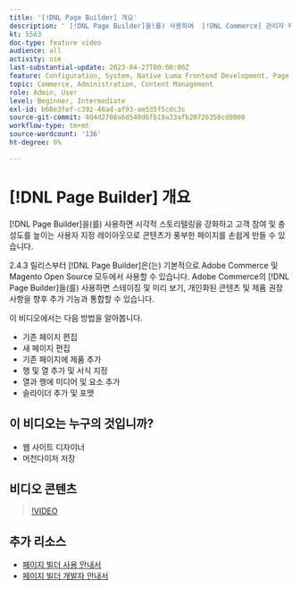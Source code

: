 ```yaml
---
title: '[!DNL Page Builder] 개요'
description: ' [!DNL Page Builder]을(를) 사용하여  [!DNL Commerce] 관리자 페이지에서 페이지를 저장하는 방법에 대해 알아봅니다.'
kt: 5563
doc-type: feature video
audience: all
activity: use
last-substantial-update: 2023-04-27T00:00:00Z
feature: Configuration, System, Native Luma Frontend Development, Page Content
topic: Commerce, Administration, Content Management
role: Admin, User
level: Beginner, Intermediate
exl-id: b68e3fef-c392-48ad-af93-ae535f5cdc3c
source-git-commit: 404d2708a6d540d6fb19a33afb20726356cd8000
workflow-type: tm+mt
source-wordcount: '136'
ht-degree: 0%

---
```


# [!DNL Page Builder] 개요

[!DNL Page Builder]을(를) 사용하면 시각적 스토리텔링을 강화하고 고객 참여 및 충성도를 높이는 사용자 지정 레이아웃으로 콘텐츠가 풍부한 페이지를 손쉽게 만들 수 있습니다.

2.4.3 릴리스부터 [!DNL Page Builder]은(는) 기본적으로 Adobe Commerce 및 Magento Open Source 모두에서 사용할 수 있습니다. Adobe Commerce의 [!DNL Page Builder]을(를) 사용하면 스테이징 및 미리 보기, 개인화된 콘텐츠 및 제품 권장 사항을 향후 추가 기능과 통합할 수 있습니다.

이 비디오에서는 다음 방법을 알아봅니다.

- 기존 페이지 편집
- 새 페이지 편집
- 기존 페이지에 제품 추가
- 행 및 열 추가 및 서식 지정
- 열과 행에 미디어 및 요소 추가
- 슬라이더 추가 및 포맷

## 이 비디오는 누구의 것입니까?

- 웹 사이트 디자이너
- 머천다이저 저장

## 비디오 콘텐츠

>[!VIDEO](https://video.tv.adobe.com/v/343781?quality=12&learn=on)

## 추가 리소스

- [페이지 빌더 사용 안내서](https://experienceleague.adobe.com/docs/commerce-admin/page-builder/guide-overview.html?lang=ko)
- [페이지 빌더 개발자 안내서](https://developer.adobe.com/commerce/frontend-core/page-builder/)
